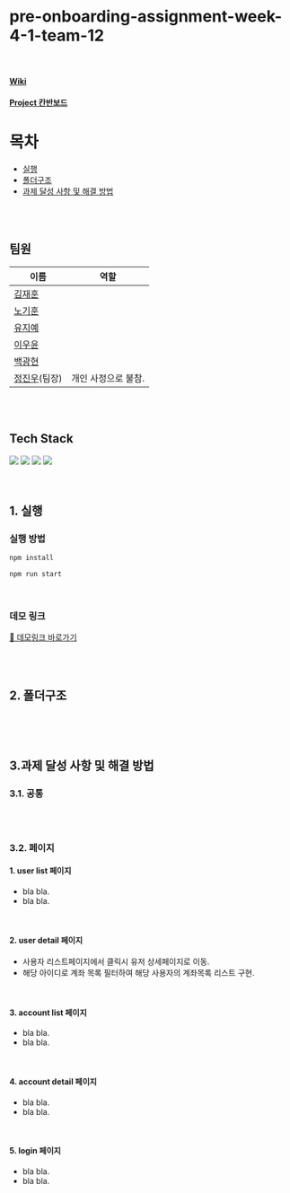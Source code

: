 # pre-onboarding-assignment-week-4-1-team-12

<br/>

#### <a href='https://github.com/Wanted-Pre-Onboarding-FE-Team-12/wanted-pre-onboarding-IMLAB/wiki/wanted-pre-onboarding-IMLAB'>Wiki</a>

#### <a href='https://github.com/orgs/Wanted-Pre-Onboarding-FE-Team-12/projects/5'>Project 칸반보드</a>

# 목차

- [실행](#1-실행)
- [폴더구조](#2-폴더구조)
- [과제 달성 사항 및 해결 방법](#3과제-달성-사항-및-해결-방법)

<br/>
<br/>

## 팀원

| 이름                                        | 역할                |
| ------------------------------------------- | ------------------- |
| [김재훈](https://github.com/rmawogns)       |                     |
| [노기훈](https://github.com/ch4md0m)        |                     |
| [유지예](https://github.com/jiye-7)         |                     |
| [이우윤](https://github.com/EEOOOO)         |                     |
| [백광현](https://github.com/ghbaekdev)      |                     |
| [정진우](https://github.com/jinux127)(팀장) | 개인 사정으로 불참. |

<br/>
<br/>

## Tech Stack

<div>
    <img src="https://img.shields.io/badge/React-61DAFB?style=for-the-badge&logo=react&logoColor=white">
    <img src="https://img.shields.io/badge/redux-764ABC?style=for-the-badge&logo=redux&logoColor=white">
    <img src="https://img.shields.io/badge/javascript-F7DF1E?style=for-the-badge&logo=javascript&logoColor=black">
    <img src="https://img.shields.io/badge/styled components-DB7093?style=for-the-badge&logo=styled-components&logoColor=white">
</div>

<br/>
<br/>
 
## 1. 실행
### 실행 방법

```sh
npm install

npm run start
```

<br/>

### 데모 링크

[🚀 데모링크 바로가기]()

<br/>
<br/>

## 2. 폴더구조

```

```

<br/>
<br/>

## 3.과제 달성 사항 및 해결 방법

### 3.1. 공통

<br/>
<br/>

### 3.2. 페이지

#### 1. user list 페이지

- bla bla.
- bla bla.

<br/>

#### 2. user detail 페이지

- 사용자 리스트페이지에서 클릭시 유저 상세페이지로 이동.
- 해당 아이디로 계좌 목록 필터하여 해당 사용자의 계좌목록 리스트 구현.

<br/>

#### 3. account list 페이지

- bla bla.
- bla bla.

<br/>

#### 4. account detail 페이지

- bla bla.
- bla bla.

<br/>

#### 5. login 페이지

- bla bla.
- bla bla.
